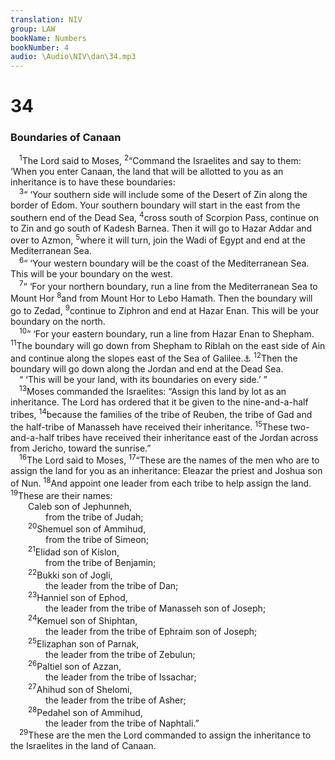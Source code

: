 ```yaml
---
translation: NIV
group: LAW
bookName: Numbers 
bookNumber: 4
audio: \Audio\NIV\dan\34.mp3
---
```


<div class="title"><h1>34</h1><h3>Boundaries of Canaan </h3></div>
<span class="verse dan_34_1"> <sup>1</sup>The Lord said to Moses, </span>
<span class="verse dan_34_2"><sup>2</sup>“Command the Israelites and say to them: ‘When you enter Canaan, the land that will be allotted to you as an inheritance is to have these boundaries: <br/></span>
<span class="verse dan_34_3"> <sup>3</sup>“ ‘Your southern side will include some of the Desert of Zin along the border of Edom. Your southern boundary will start in the east from the southern end of the Dead Sea, </span>
<span class="verse dan_34_4"><sup>4</sup>cross south of Scorpion Pass, continue on to Zin and go south of Kadesh Barnea. Then it will go to Hazar Addar and over to Azmon, </span>
<span class="verse dan_34_5"><sup>5</sup>where it will turn, join the Wadi of Egypt and end at the Mediterranean Sea. <br/></span>
<span class="verse dan_34_6"> <sup>6</sup>“ ‘Your western boundary will be the coast of the Mediterranean Sea. This will be your boundary on the west. <br/></span>
<span class="verse dan_34_7"> <sup>7</sup>“ ‘For your northern boundary, run a line from the Mediterranean Sea to Mount Hor </span>
<span class="verse dan_34_8"><sup>8</sup>and from Mount Hor to Lebo Hamath. Then the boundary will go to Zedad, </span>
<span class="verse dan_34_9"><sup>9</sup>continue to Ziphron and end at Hazar Enan. This will be your boundary on the north. <br/></span>
<span class="verse dan_34_10"> <sup>10</sup>“ ‘For your eastern boundary, run a line from Hazar Enan to Shepham. </span>
<span class="verse dan_34_11"><sup>11</sup>The boundary will go down from Shepham to Riblah on the east side of Ain and continue along the slopes east of the Sea of Galilee.<a data-toggle="tooltip" data-placement="bottom" title="Hebrew Kinnereth">⚓</a></span>
<span class="verse dan_34_12"><sup>12</sup>Then the boundary will go down along the Jordan and end at the Dead Sea. <br/> “ ‘This will be your land, with its boundaries on every side.’ ” <br/></span>
<span class="verse dan_34_13"> <sup>13</sup>Moses commanded the Israelites: “Assign this land by lot as an inheritance. The Lord has ordered that it be given to the nine-and-a-half tribes, </span>
<span class="verse dan_34_14"><sup>14</sup>because the families of the tribe of Reuben, the tribe of Gad and the half-tribe of Manasseh have received their inheritance. </span>
<span class="verse dan_34_15"><sup>15</sup>These two-and-a-half tribes have received their inheritance east of the Jordan across from Jericho, toward the sunrise.” <br/></span>
<span class="verse dan_34_16"> <sup>16</sup>The Lord said to Moses, </span>
<span class="verse dan_34_17"><sup>17</sup>“These are the names of the men who are to assign the land for you as an inheritance: Eleazar the priest and Joshua son of Nun. </span>
<span class="verse dan_34_18"><sup>18</sup>And appoint one leader from each tribe to help assign the land. </span>
<span class="verse dan_34_19"><sup>19</sup>These are their names: <br/>  Caleb son of Jephunneh, <br/>    from the tribe of Judah; <br/></span>
<span class="verse dan_34_20">  <sup>20</sup>Shemuel son of Ammihud, <br/>    from the tribe of Simeon; <br/></span>
<span class="verse dan_34_21">  <sup>21</sup>Elidad son of Kislon, <br/>    from the tribe of Benjamin; <br/></span>
<span class="verse dan_34_22">  <sup>22</sup>Bukki son of Jogli, <br/>    the leader from the tribe of Dan; <br/></span>
<span class="verse dan_34_23">  <sup>23</sup>Hanniel son of Ephod, <br/>    the leader from the tribe of Manasseh son of Joseph; <br/></span>
<span class="verse dan_34_24">  <sup>24</sup>Kemuel son of Shiphtan, <br/>    the leader from the tribe of Ephraim son of Joseph; <br/></span>
<span class="verse dan_34_25">  <sup>25</sup>Elizaphan son of Parnak, <br/>    the leader from the tribe of Zebulun; <br/></span>
<span class="verse dan_34_26">  <sup>26</sup>Paltiel son of Azzan, <br/>    the leader from the tribe of Issachar; <br/></span>
<span class="verse dan_34_27">  <sup>27</sup>Ahihud son of Shelomi, <br/>    the leader from the tribe of Asher; <br/></span>
<span class="verse dan_34_28">  <sup>28</sup>Pedahel son of Ammihud, <br/>    the leader from the tribe of Naphtali.” <br/></span>
<span class="verse dan_34_29"> <sup>29</sup>These are the men the Lord commanded to assign the inheritance to the Israelites in the land of Canaan. <br/></span>
